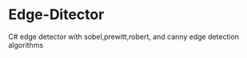 Edge-Ditector
=============

C# edge detector with sobel,prewitt,robert, and canny edge detection algorithms 

